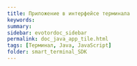 ```yaml
---
title: Приложение в интерфейсе терминала
keywords:
summary:
sidebar: evotordoc_sidebar
permalink: doc_java_app_tile.html
tags: [Терминал, Java, JavaScript]
folder: smart_terminal_SDK
---
```

